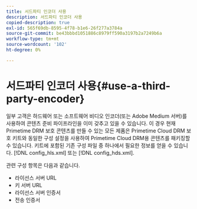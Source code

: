 ```yaml
---
title: 서드파티 인코더 사용
description: 서드파티 인코더 사용
copied-description: true
exl-id: 565f69db-8595-4f78-b1e6-26f277a3784a
source-git-commit: be43bbbd1051886c8979ff590a3197b2a7249b6a
workflow-type: tm+mt
source-wordcount: '102'
ht-degree: 0%

---
```


# 서드파티 인코더 사용{#use-a-third-party-encoder}

일부 고객은 하드웨어 또는 소프트웨어 비디오 인코더(또는 Adobe Medium 서버)를 사용하여 콘텐츠 준비 파이프라인을 이미 갖추고 있을 수 있습니다. 이 경우 현재 Primetime DRM 보호 콘텐츠를 만들 수 있는 모든 제품은 Primetime Cloud DRM 보호 키트와 동일한 구성 설정을 사용하여 Primetime Cloud DRM용 콘텐츠를 패키징할 수 있습니다. 키트에 포함된 기존 구성 파일 중 하나에서 필요한 정보를 얻을 수 있습니다. [!DNL config_hls.xml] 또는 [!DNL config_hds.xml].

관련 구성 항목은 다음과 같습니다.

* 라이선스 서버 URL
* 키 서버 URL
* 라이선스 서버 인증서
* 전송 인증서
